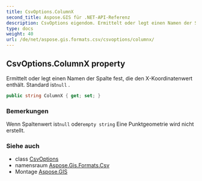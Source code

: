 ```yaml
---
title: CsvOptions.ColumnX
second_title: Aspose.GIS für .NET-API-Referenz
description: CsvOptions eigendom. Ermittelt oder legt einen Namen der Spalte fest die den XKoordinatenwert enthält. Standard istnull .
type: docs
weight: 40
url: /de/net/aspose.gis.formats.csv/csvoptions/columnx/
---
```

## CsvOptions.ColumnX property

Ermittelt oder legt einen Namen der Spalte fest, die den X-Koordinatenwert enthält. Standard ist`null` .

```csharp
public string ColumnX { get; set; }
```

### Bemerkungen

Wenn Spaltenwert ist`null` oder`empty string` Eine Punktgeometrie wird nicht erstellt.

### Siehe auch

* class [CsvOptions](../)
* namensraum [Aspose.Gis.Formats.Csv](../../csvoptions/)
* Montage [Aspose.GIS](../../../)


